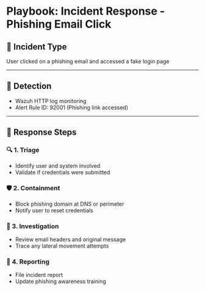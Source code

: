 # Playbook: Incident Response - Phishing Email Click

## 🧩 Incident Type
User clicked on a phishing email and accessed a fake login page

---

## 🚨 Detection
- Wazuh HTTP log monitoring
- Alert Rule ID: 92001 (Phishing link accessed)

---

## 🧭 Response Steps

### 🔍 1. Triage
- Identify user and system involved
- Validate if credentials were submitted

### 🛡️ 2. Containment
- Block phishing domain at DNS or perimeter
- Notify user to reset credentials

### 🧪 3. Investigation
- Review email headers and original message
- Trace any lateral movement attempts

### 📝 4. Reporting
- File incident report
- Update phishing awareness training
